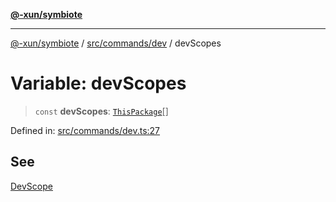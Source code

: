 [**@-xun/symbiote**](../../../../README.md)

***

[@-xun/symbiote](../../../../README.md) / [src/commands/dev](../README.md) / devScopes

# Variable: devScopes

> `const` **devScopes**: [`ThisPackage`](../../../configure/enumerations/ThisPackageGlobalScope.md#thispackage)[]

Defined in: [src/commands/dev.ts:27](https://github.com/Xunnamius/symbiote/blob/c3f7fbdb0b36164c8890b842485989d2e0a3c698/src/commands/dev.ts#L27)

## See

[DevScope](../../../configure/enumerations/ThisPackageGlobalScope.md)
